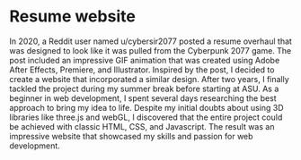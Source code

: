 # Resume website
In 2020, a Reddit user named u/cybersir2077 posted a resume overhaul that was designed to look like it was pulled from the Cyberpunk 2077 game. The post included an impressive GIF animation that was created using Adobe After Effects, Premiere, and Illustrator. Inspired by the post, I decided to create a website that incorporated a similar design. After two years, I finally tackled the project during my summer break before starting at ASU. As a beginner in web development, I spent several days researching the best approach to bring my idea to life. Despite my initial doubts about using 3D libraries like three.js and webGL, I discovered that the entire project could be achieved with classic HTML, CSS, and Javascript. The result was an impressive website that showcased my skills and passion for web development.
